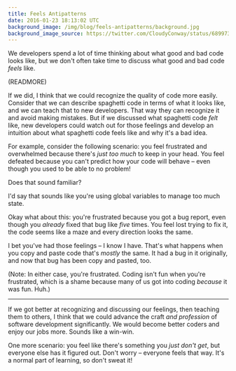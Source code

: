 ```yaml
---
title: Feels Antipatterns
date: 2016-01-23 18:13:02 UTC
background_image: /img/blog/feels-antipatterns/background.jpg
background_image_source: https://twitter.com/CloudyConway/status/689973022514638851
---
```


We developers spend a lot of time thinking about what good and bad code looks like, but we don't often take time to discuss what good and bad code _feels_ like.

(READMORE)

If we did, I think that we could recognize the quality of code more easily. Consider that we can describe spaghetti code in terms of what it looks like, and we can teach that to new developers. That way they can recognize it and avoid making mistakes. But if we discussed what spaghetti code _felt_ like, new developers could watch out for those feelings and develop an intuition about what spaghetti code feels like and why it's a bad idea.

For example, consider the following scenario: you feel frustrated and overwhelmed because there's _just too much_ to keep in your head. You feel defeated because you can't predict how your code will behave – even though you used to be able to no problem! 

Does that sound familiar?

I'd say that sounds like you're using global variables to manage too much state.

Okay what about this: you're frustrated because you got a bug report, even though you _already_ fixed that bug like _five_ times. You feel lost trying to fix it, the code seems like a maze and every direction looks the same.

I bet you've had those feelings – I know I have. That's what happens when you copy and paste code that's _mostly_ the same. It had a bug in it originally, and now that bug has been copy and pasted, too.

(Note: In either case, you're frustrated. Coding isn't fun when you're frustrated, which is a shame because many of us got into coding _because_ it was fun. Huh.)

---

If we got better at recognizing and discussing our feelings, then teaching them to others, I think that we could advance the craft _and profession_ of software development significantly. We would become better coders and enjoy our jobs more. Sounds like a win-win.

One more scenario: you feel like there's something you _just don't get_, but everyone else has it figured out. Don't worry – everyone feels that way. It's a normal part of learning, so don't sweat it!
